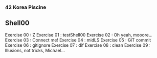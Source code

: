 ### 42 Korea Piscine

## Shell00

Exercise 00 : Z
Exercise 01 : testShell00
Exercise 02 : Oh yeah, mooore...
Exercise 03 : Connect me!
Exercise 04 : midLS
Exercise 05 : GiT commit
Exercise 06 : gitignore
Exercise 07 : dif
Exercise 08 : clean
Exercise 09 : Illusions, not tricks, Michael...

